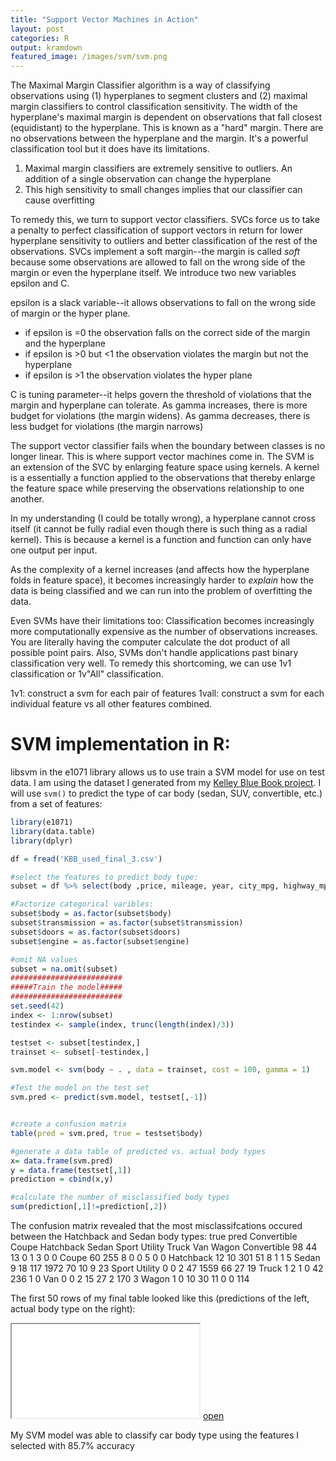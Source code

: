 ```yaml
---
title: "Support Vector Machines in Action"
layout: post
categories: R
output: kramdown
featured_image: /images/svm/svm.png
---
```


The Maximal Margin Classifier algorithm is a way of classifying observations using (1) hyperplanes to segment clusters and (2) maximal margin classifiers to control classification sensitivity.  The width of the hyperplane's maximal margin is dependent on observations that fall closest (equidistant) to the hyperplane.  This is known as a "hard" margin.  There are no observations between the hyperplane and the margin. It's a powerful classification tool but it does have its limitations.

1.  Maximal margin classifiers are extremely sensitive to outliers.  An addition of a single observation can change the hyperplane
2.  This high sensitivity to small changes implies that our classifier can cause overfitting

To remedy this, we turn to support vector classifiers.  SVCs force us to take a penalty to perfect classification of support vectors in return for lower hyperplane sensitivity to outliers and better classification of the rest of the observations.  SVCs implement a soft margin--the margin is called *soft* because some observations are allowed to fall on the wrong side of the margin or even the hyperplane itself.  We introduce two new variables epsilon and C.

epsilon is a slack variable--it allows observations to fall on the wrong side of margin or the hyper plane.

* if epsilon is =0 the observation falls on the correct side of the margin and the hyperplane
* if epsilon is >0 but <1 the observation violates the margin but not the hyperplane
* if epsilon is >1 the observation violates the hyper plane

C is tuning parameter--it helps govern the threshold of violations that the margin and hyperplane can tolerate.  As gamma increases, there is more budget for violations (the margin widens).  As gamma decreases, there is less budget for violations (the margin narrows)

The support vector classifier fails when the boundary between classes is no longer linear.  This is where support vector machines come in.  The SVM is an extension of the SVC by enlarging feature space using kernels.  A kernel is a essentially a function applied to the observations that thereby enlarge the feature space while preserving the observations relationship to one another.

In my understanding (I could be totally wrong), a hyperplane cannot cross itself (it cannot be fully radial even though there is such thing as a radial kernel).  This is because a kernel is a function and function can only have one output per input.  

As the complexity of a kernel increases (and affects how the hyperplane folds in feature space), it becomes increasingly harder to *explain* how the data is being classified and we can run into the problem of overfitting the data.

Even SVMs have their limitations too: Classification becomes increasingly more computationally expensive as the number of observations increases.  You are literally having the computer calculate the dot product of all possible point pairs. Also, SVMs don't handle applications past binary classification very well.  To remedy this shortcoming, we can use 1v1 classification or 1v"All" classification.

1v1:  construct a svm for each pair of features
1vall: construct a svm for each individual feature vs all other features combined.

# SVM implementation in R: ####

libsvm in the e1071 library allows us to use train a SVM model for use on test data.  I am using the dataset I generated from my [Kelley Blue Book project](https://tai-pach.github.io/kbb).  I will use `svm()` to predict the type of car body (sedan, SUV, convertible, etc.) from a set of features:

```r
library(e1071)
library(data.table)
library(dplyr)
```
```r
df = fread('KBB_used_final_3.csv')

#select the features to predict body tupe:
subset = df %>% select(body ,price, mileage, year, city_mpg, highway_mpg, gas_combined_mpg, transmission, doors, engine)

#Factorize categorical varibles:
subset$body = as.factor(subset$body)
subset$transmission = as.factor(subset$transmission)
subset$doors = as.factor(subset$doors)
subset$engine = as.factor(subset$engine)

#omit NA values
subset = na.omit(subset)
#########################
#####Train the model#####
#########################
set.seed(42)
index <- 1:nrow(subset)
testindex <- sample(index, trunc(length(index)/3))

testset <- subset[testindex,]
trainset <- subset[-testindex,]

svm.model <- svm(body ~ . , data = trainset, cost = 100, gamma = 1)

#Test the model on the test set
svm.pred <- predict(svm.model, testset[,-1])


#create a confusion matrix
table(pred = svm.pred, true = testset$body)

#generate a data table of predicted vs. actual body types
x= data.frame(svm.pred)
y = data.frame(testset[,1])
prediction = cbind(x,y)

#calculate the number of misclassified body types
sum(prediction[,1]!=prediction[,2])
```
The confusion matrix revealed that the most misclassifcations occured between the Hatchback and Sedan body types:
			   true
pred            Convertible Coupe Hatchback Sedan Sport Utility Truck  Van Wagon
  Convertible            98    44        13     0             1     3    0     0
  Coupe                  60   255         8     0             0     5    0     0
  Hatchback              12    10       301    51             8     1    1     5
  Sedan                   9    18       117  1972            70    10    9    23
  Sport Utility           0     0         2    47          1559    66   27    19
  Truck                   1     2         1     0            42   236    1     0
  Van                     0     0         2    15            27     2  170     3
  Wagon                   1     0        10    30            11     0    0   114




The first 50 rows of my final table looked like this (predictions of the left, actual body type on the right):

<iframe src="/htmlwidgets/svm/table1.html"></iframe> <a href="/htmlwidgets/svm/table1.html" target="_blank">open</a>

My SVM model was able to classify car body type using the features I selected with 85.7% accuracy